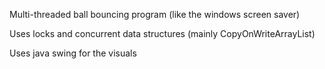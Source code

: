 Multi-threaded ball bouncing program (like the windows screen saver)

Uses locks and concurrent data structures (mainly CopyOnWriteArrayList)

Uses java swing for the visuals 
